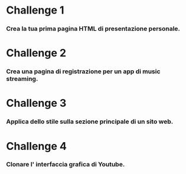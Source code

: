 # Challenge 1 

### Crea la tua prima pagina HTML di presentazione personale.


# Challenge 2 

 ### Crea una pagina di registrazione per un app di music streaming.


# Challenge 3
### Applica dello stile sulla sezione principale di un sito web.

 # Challenge 4
### Clonare l' interfaccia grafica di Youtube.
